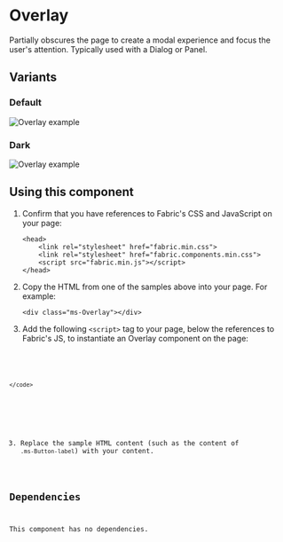 # Overlay
Partially obscures the page to create a modal experience and focus the user's attention. Typically used with a Dialog or Panel.

## Variants

### Default


![Overlay example](https://raw.githubusercontent.com/OfficeDev/office-ui-fabric-js/master/ghdocs/component_images/Overlay-default.png)


### Dark


![Overlay example](https://raw.githubusercontent.com/OfficeDev/office-ui-fabric-js/master/ghdocs/component_images/Overlay-dark.png)


## Using this component
1. Confirm that you have references to Fabric's CSS and JavaScript on your page:
    ```
    <head>
        <link rel="stylesheet" href="fabric.min.css">
        <link rel="stylesheet" href="fabric.components.min.css">
        <script src="fabric.min.js"></script>
    </head>
    ```
2. Copy the HTML from one of the samples above into your page. For example:
    ```
    <div class="ms-Overlay"></div>
    ```
3. Add the following `<script>` tag to your page, below the references to Fabric's JS, to instantiate an Overlay component on the page:

<pre>
    <code>
 <script type="text/javascript">
    var OverlayElement = document.querySelector('.ms-Overlay');
    var Overlay = new fabric['Overlay'](OverlayElement);
</script>
    </code>
</pre>

3. Replace the sample HTML content (such as the content of `.ms-Button-label`) with your content.

## Dependencies
This component has no dependencies.
